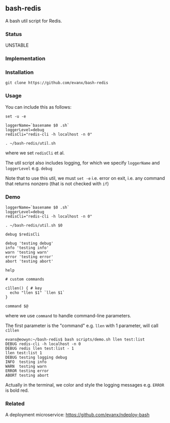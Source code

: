 
## bash-redis

A bash util script for Redis.

### Status

UNSTABLE


### Implementation


### Installation

```shell
git clone https://github.com/evanx/bash-redis
```

### Usage

You can include this as follows:
```shell
set -u -e

loggerName=`basename $0 .sh`
loggerLevel=debug
redisCli="redis-cli -h localhost -n 0"

. ~/bash-redis/util.sh
```
where we set `redisCli` et al.

The util script also includes logging, for which we specify `loggerName` and `loggerLevel` e.g. `debug`

Note that to use this util, we must `set -e` i.e. error on exit, i.e. any command that returns nonzero (that is not checked with `if`)


### Demo

```shell
loggerName=`basename $0 .sh`
loggerLevel=debug
redisCli="redis-cli -h localhost -n 0"

. ~/bash-redis/util.sh $0

debug $redisCli

debug 'testing debug'
info 'testing info'
warn 'testing warn'
error 'testing error'
abort 'testing abort'

help

# custom commands

c1llen() { # key
  echo "llen $1" `llen $1`
}

command $@
```
where we use `command` to handle command-line parameters.

The first parameter is the "command" e.g. `llen` with 1 parameter, will call `c1llen`

```
evans@eowyn:~/bash-redis$ bash scripts/demo.sh llen test:list
DEBUG redis-cli -h localhost -n 0
DEBUG redis llen test:list - 1
llen test:list 1
DEBUG testing logging debug
INFO  testing info
WARN  testing warn
ERROR testing error
ABORT testing abort
```
Actually in the terminal, we color and style the logging messages e.g. `ERROR` is bold red.

### Related

A deployment microservice: https://github.com/evanx/ndeploy-bash
